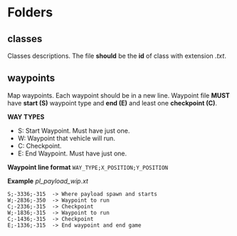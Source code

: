 # Folders
## classes
Classes descriptions. The file **should** be the **id** of class with extension *.txt*.

## waypoints
Map waypoints. Each waypoint should be in a new line. Waypoint file **MUST** have **start (S)** waypoint type and **end (E)** and least one **checkpoint (C)**.

**WAY TYPES**
 - S: Start Waypoint. Must have just one.
 - W: Waypoint that vehicle will run.
 - C: Checkpoint.
 - E: End Waypoint. Must have just one.

**Waypoint line format**
`WAY_TYPE;X_POSITION;Y_POSITION`

**Example**
*pl_payload_wip.xt*
```
S;-3336;-315  -> Where payload spawn and starts
W;-2836;-350  -> Waypoint to run
C;-2336;-315  -> Checkpoint
W;-1836;-315  -> Waypoint to run
C;-1436;-315  -> Checkpoint
E;-1336;-315  -> End waypoint and end game
```